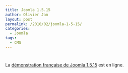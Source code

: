 ```yaml
---
title: Joomla 1.5.15
author: Olivier Jan
layout: post
permalink: /2010/02/joomla-1-5-15/
categories:
  - Joomla
tags:
  - CMS
---
```

# 

La [démonstration française de Joomla 1.5.15][1] est en ligne.

 [1]: /demo/joomla